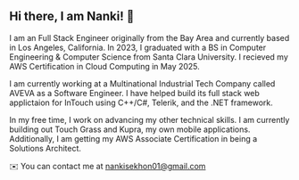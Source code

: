 ## Hi there, I am Nanki! 👋

I am an Full Stack Engineer originally from the Bay Area and currently based in Los Angeles, California. In 2023, I graduated with a BS in Computer Engineering & Computer Science from Santa Clara University. I recieved my AWS Certification in Cloud Computing in May 2025.

I am currently working at a Multinational Industrial Tech Company called AVEVA as a Software Engineer. I have helped build its full stack web applictaion for InTouch using C++/C#, Telerik, and the .NET framework. 

In my free time, I work on advancing my other technical skills. I am currently building out Touch Grass and Kupra, my own mobile applications. Additionally, I am getting my AWS Associate Certification in being a Solutions Architect.

<!--🖥️ See my portfolio at Roberto Efrain Hernandez -->
✉️ You can contact me at nankisekhon01@gmail.com
<!--🤝 I'm open to collaborating on SwiftUI Projects-->

<!--
**1nsekhon/1nsekhon** is a ✨ _special_ ✨ repository because its `README.md` (this file) appears on your GitHub profile.

Here are some ideas to get you started:

- 🔭 I’m currently working on ...
- 🌱 I’m currently learning ...
- 👯 I’m looking to collaborate on ...
- 🤔 I’m looking for help with ...
- 💬 Ask me about ...
- 📫 How to reach me: ...
- 😄 Pronouns: ...
- ⚡ Fun fact: ...
-->
